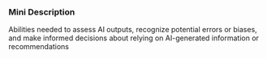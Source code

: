 ### Mini Description

Abilities needed to assess AI outputs, recognize potential errors or biases, and make informed decisions about relying on AI-generated information or recommendations
